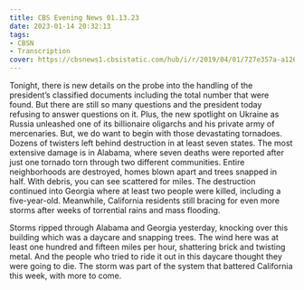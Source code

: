 ```yaml
---
title: CBS Evening News 01.13.23
date: 2023-01-14 20:32:13
tags:
- CBSN
- Transcription
cover: https://cbsnews1.cbsistatic.com/hub/i/r/2019/04/01/727e357a-a126-4138-a2c5-4d3222669d57/thumbnail/640x360/3ff2761028dc5c65cc4f07acd54bcd5c/cbsn2-logo-1920x1080.jpg
---
```

Tonight, there is new details on the probe into the handling of the president’s classified documents including the total number that were found. But there are still so many questions and the president today refusing to answer questions on it. Plus, the new spotlight on Ukraine as Russia unleashed one of its billionaire oligarchs and his private army of mercenaries. But, we do want to begin with those devastating tornadoes. Dozens of twisters left behind destruction in at least seven states. The most extensive damage is in Alabama, where seven deaths were reported after just one tornado torn through two different communities. Entire neighborhoods are destroyed, homes blown apart and trees snapped in half. With debris, you can see scattered for miles. The destruction continued into Georgia where at least two people were killed, including a five-year-old. Meanwhile, California residents still bracing for even more storms after weeks of torrential rains and mass flooding. 

Storms ripped through Alabama and Georgia yesterday, knocking over this building which was a daycare and snapping trees. The wind here was at least one hundred and fifteen miles per hour, shattering brick and twisting metal. And the people who tried to ride it out in this daycare thought they were going to die. The storm was part of the system that battered California this week, with more to come. 
